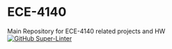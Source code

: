 # ECE-4140
Main Repository for ECE-4140 related projects and HW
[![GitHub Super-Linter](https://github.com/kshelton7821/ECE-4140/workflows/Lint%20Code%20Base/badge.svg)](https://github.com/marketplace/actions/super-linter)

